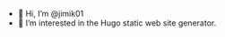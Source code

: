 - 👋 Hi, I’m @jimik01
- 👀 I’m interested in the Hugo static web site generator. 
    

<!---
jimik01/jimik01 is a ✨ special ✨ repository because its `README.md` (this file) appears on your GitHub profile.
You can click the Preview link to take a look at your changes.
--->
